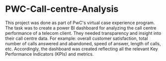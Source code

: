 # PWC-Call-centre-Analysis

This project was done as part of PwC's virtual case experience program. The task was to create a power BI dashboard for analyzing the call centre performance of a telecom client. They needed transparency and insight into their call centre data. For example: overall customer satisfaction, total number of calls answered and abandoned, speed of answer, length of calls, etc. Accordingly, the dashboard was created reflecting all the relevant Key Performance Indicators (KPIs) and metrics.
